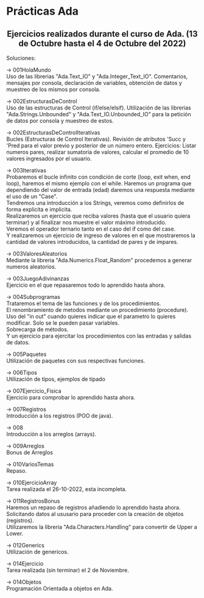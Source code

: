 # Prácticas Ada
<h2 align="center"> Ejercicios realizados durante el curso de Ada. (13 de Octubre hasta el 4 de Octubre del 2022) </h2>

Soluciones:

-> 001HolaMundo  
 Uso de las librerias "Ada.Text_IO" y "Ada.Integer_Text_IO". Comentarios, mensajes por consola, declaración de variables, obtención de datos y muestreo de los mismos por consola.

-> 002EstructurasDeControl  
Uso de las estructuras de Control (if/else/elsif).
Utilización de las librerias "Ada.Strings.Unbounded" y "Ada.Text_IO.Unbounded_IO" para la petición de datos por consola y muestreo de estos.

-> 002EstructurasDeControlIterativas  
Bucles (Estructuras de Control Iterativas). Revisión de atributos 'Succ y 'Pred para el valor previo y posterior de un número entero.
Ejercicios: Listar numeros pares, realizar sumatoria de valores, calcular el promedio de 10 valores ingresados por el usuario.

-> 003Iterativas  
Probaremos el bucle infinito con condición de corte (loop, exit when, end loop), haremos el mismo ejemplo con el while. Haremos un programa que dependiendo del valor de entrada (edad) daremos una respuesta mediante el uso de un "Case".   
Tendremos una introducción a los Strings, veremos como definirlos de forma explicita e implicita.  
Realizaremos un ejercicio que reciba valores (hasta que el usuario quiera terminar) y al finalizar nos muestre el valor máximo introducido.  
Veremos el operador ternario tanto en el caso del if como del case.  
Y realizaremos un ejercicio de ingreso de valores en el que mostraremos la cantidad de valores introducidos, la cantidad de pares y de impares.  

-> 003ValoresAleatorios  
Mediante la libreria "Ada.Numerics.Float_Random" procedemos a generar numeros aleatorios.

-> 003JuegoAdivinanzas  
Ejercicio en el que repasaremos todo lo aprendido hasta ahora.

-> 004Subprogramas  
Trataremos el tema de las funciones y de los procedimientos.  
El renombramiento de metodos mediante un procedimiento (procedure).  
Uso del "in out" cuando quieres indicar que el parametro lo quieres modificar. Solo se le pueden pasar variables.  
Sobrecarga de métodos.  
Y un ejercicio para ejercitar los procedimientos con las entradas y salidas de datos.  

-> 005Paquetes  
Utilización de paquetes con sus respectivas funciones.  

-> 006Tipos  
Utilización de tipos, ejemplos de tipado

-> 007Ejercicio_Fisica  
Ejercicio para comprobar lo aprendido hasta ahora.  

-> 007Registros  
Introducción a los registros (POO de java).

-> 008  
Introducción a los arreglos (arrays).

-> 009Arreglos  
Bonus de Arreglos

-> 010VariosTemas  
Repaso.


-> 010EjercicioArray  
Tarea realizada el 26-10-2022, esta incompleta.

-> 011RegistrosBonus  
Haremos un repaso de registros añadiendo lo aprendido hasta ahora. Solicitando datos al ususario para proceder con la creación de objetos (registros).  
Utilizaremos la libreria "Ada.Characters.Handling" para convertir de Upper a Lower.  

-> 012Generics  
Utilización de genericos.  

-> 014Ejercicio  
Tarea realizada (sin terminar) el 2 de Noviembre.  

-> 014Objetos  
Programación Orientada a objetos en Ada.
